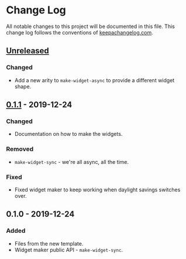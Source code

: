 # Change Log
All notable changes to this project will be documented in this file. This change log follows the conventions of [keepachangelog.com](http://keepachangelog.com/).

## [Unreleased]
### Changed
- Add a new arity to `make-widget-async` to provide a different widget shape.

## [0.1.1] - 2019-12-24
### Changed
- Documentation on how to make the widgets.

### Removed
- `make-widget-sync` - we're all async, all the time.

### Fixed
- Fixed widget maker to keep working when daylight savings switches over.

## 0.1.0 - 2019-12-24
### Added
- Files from the new template.
- Widget maker public API - `make-widget-sync`.

[Unreleased]: https://github.com/your-name/persistents/compare/0.1.1...HEAD
[0.1.1]: https://github.com/your-name/persistents/compare/0.1.0...0.1.1
